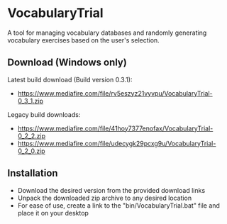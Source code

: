 # VocabularyTrial

A tool for managing vocabulary databases and randomly generating vocabulary exercises based on the user's selection.

## Download (Windows only)
Latest build download (Build version 0.3.1):
- https://www.mediafire.com/file/rv5eszyz21vyvpu/VocabularyTrial-0_3_1.zip

Legacy build downloads:
- https://www.mediafire.com/file/41hoy7377enofax/VocabularyTrial-0_2_2.zip
- https://www.mediafire.com/file/udecygk29pcxg9u/VocabularyTrial-0_2_0.zip

## Installation
- Download the desired version from the provided download links
- Unpack the downloaded zip archive to any desired location
- For ease of use, create a link to the "bin/VocabularyTrial.bat" file and place it on your desktop